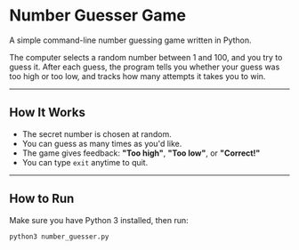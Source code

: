 #  Number Guesser Game

A simple command-line number guessing game written in Python.

The computer selects a random number between 1 and 100, and you try to guess it. After each guess, the program tells you whether your guess was too high or too low, and tracks how many attempts it takes you to win.

---

## How It Works

- The secret number is chosen at random.
- You can guess as many times as you'd like.
- The game gives feedback: **"Too high"**, **"Too low"**, or **"Correct!"**
- You can type `exit` anytime to quit.

---

##  How to Run

Make sure you have Python 3 installed, then run:

```bash
python3 number_guesser.py
